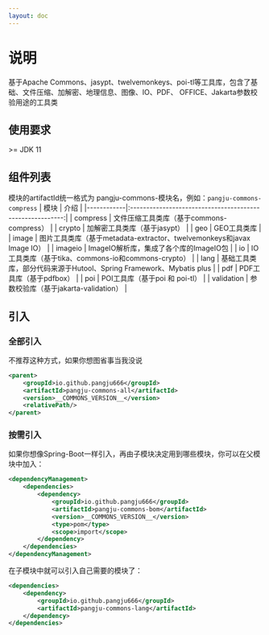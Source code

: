 ```yaml
---
layout: doc
---
```


# 说明

基于Apache Commons、jasypt、twelvemonkeys、poi-tl等工具库，包含了基础、文件压缩、加解密、地理信息、图像、IO、PDF、
OFFICE、Jakarta参数校验用途的工具类

## 使用要求
\>= JDK 11

## 组件列表
模块的artifactId统一格式为 pangju-commons-模块名，例如：`pangju-commons-compress`
| 模块         |                            介绍                             |
|------------|:---------------------------------------------------------:|
| compress   |               文件压缩工具类库（基于commons-compress）                |
| crypto     |                     加解密工具类库（基于jasypt）                     |
| geo        |                          GEO工具类库                          |
| image      | 图片工具类库（基于metadata-extractor、twelvemonkeys和javax Image IO） |
| imageio    |                ImageIO解析库，集成了各个库的ImageIO包                 |
| io         |         IO工具类库（基于tika、commons-io和commons-crypto）          |
| lang       |    基础工具类库，部分代码来源于Hutool、Spring Framework、Mybatis plus     |
| pdf        |                     PDF工具库（基于pdfbox）                      |
| poi        |                  POI工具库（基于poi 和 poi-tl）                   |
| validation |                参数校验库（基于jakarta-validation）                |

## 引入

### 全部引入
不推荐这种方式，如果你想图省事当我没说
```xml
<parent>
    <groupId>io.github.pangju666</groupId>
    <artifactId>pangju-commons-all</artifactId>
    <version>__COMMONS_VERSION__</version>
    <relativePath/>
</parent>
```

### 按需引入
如果你想像Spring-Boot一样引入，再由子模块决定用到哪些模块，你可以在父模块中加入：
```xml
<dependencyManagement>
    <dependencies>
        <dependency>
            <groupId>io.github.pangju666</groupId>
            <artifactId>pangju-commons-bom</artifactId>
            <version>__COMMONS_VERSION__</version>
            <type>pom</type>
            <scope>import</scope>
        </dependency>
    </dependencies>
</dependencyManagement>
```
在子模块中就可以引入自己需要的模块了：
```xml
<dependencies>
    <dependency>
        <groupId>io.github.pangju666</groupId>
        <artifactId>pangju-commons-lang</artifactId>
    </dependency>
</dependencies>
```
